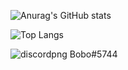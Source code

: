![Anurag's GitHub stats](https://github-readme-stats.vercel.app/api?username=onesadratard&theme=github_dark&show_icons=true&hide_border=true)

![Top Langs](https://github-readme-stats.vercel.app/api/top-langs/?username=onesadratard&theme=github_dark&&hide_border=true)

![discordpng](https://cloud.githubusercontent.com/assets/6291467/26705903/96c2d66e-477c-11e7-9f4e-f3c0efe96c9a.png) Bobo#5744

